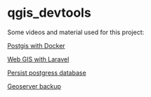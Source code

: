 # qgis_devtools

Some videos and material used for this project:

[Postgis with Docker](https://www.youtube.com/watch?v=h-Cr5Ana0GA)

[Web GIS with Laravel](https://www.webgis.dev/posts/loading-shape-files-in-postgis-with-qgis)

[Persist postgress database](https://medium.com/codex/how-to-persist-and-backup-data-of-a-postgresql-docker-container-9fe269ff4334)

[Geoserver backup](https://geotalleres.readthedocs.io/es/latest/geoserver-backup/geoserver_backup.html)


